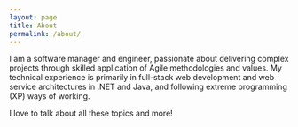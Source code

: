 ```yaml
---
layout: page
title: About
permalink: /about/
---
```


I am a software manager and engineer, passionate about delivering complex projects through skilled application of Agile methodologies and values. My technical experience is primarily in full-stack web development and web service architectures in .NET and Java, and following extreme programming (XP) ways of working.

I love to talk about all these topics and more!